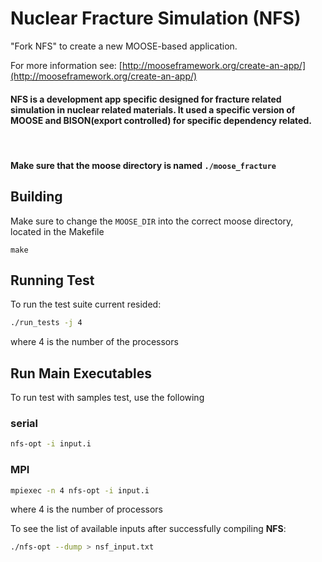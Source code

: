 Nuclear Fracture Simulation (NFS)
=====

"Fork NFS" to create a new MOOSE-based application.

For more information see: [http://mooseframework.org/create-an-app/](http://mooseframework.org/create-an-app/)

#### NFS is a development app specific designed for fracture related simulation in nuclear related materials. It used a specific version of MOOSE and BISON(export controlled) for specific dependency related.
<br/>

#### Make sure that the moose directory is named `./moose_fracture`

## Building
Make sure to change the `MOOSE_DIR` into the correct moose directory, located in the Makefile

`make`
<br />


## Running Test
To run the test suite current resided:


```bash
./run_tests -j 4
```

where 4 is the number of the processors

## Run Main Executables
To run test with samples test, use the following

### serial
```bash
nfs-opt -i input.i
```

### MPI

```bash
mpiexec -n 4 nfs-opt -i input.i
```

where 4 is the number of processors


To see the list of available inputs after successfully compiling **NFS**:<br />
```bash
./nfs-opt --dump > nsf_input.txt
```
